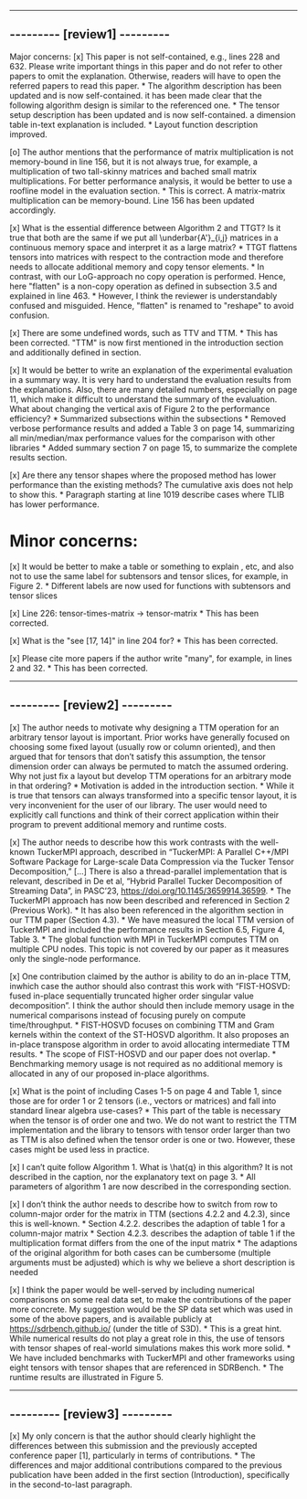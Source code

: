 -----------------------------
--------- [review1] ---------
-----------------------------

Major concerns:
[x] This paper is not self-contained, e.g., lines 228 and 632. Please write important things in this paper and do not refer to other papers to omit the explanation. Otherwise, readers will have to open the referred papers to read this paper.
    * The algorithm description has been updated and is now self-contained. it has been made clear that the following algorithm design is similar to the referenced one. 
    * The tensor setup description has been updated and is now self-contained. a dimension table in-text explanation is included.
    * Layout function description improved.

[o] The author mentions that the performance of matrix multiplication is not memory-bound in line 156, but it is not always true, for example, a multiplication of two tall-skinny matrices and bached small matrix multiplications. For better performance analysis, it would be better to use a roofline model in the evaluation section.
    * This is correct. A matrix-matrix multiplication can be memory-bound. Line 156 has been updated accordingly.

[x] What is the essential difference between Algorithm 2 and TTGT? Is it true that both are the same if we put all \underbar{A'}_{i,j} matrices in a continuous memory space and interpret it as a large matrix?
    * TTGT flattens tensors into matrices with respect to the contraction mode and therefore needs to allocate additional memory and copy tensor elements. 
    * In contrast, with our LoG-approach no copy operation is performed. Hence, here "flatten" is a non-copy operation as defined in subsection 3.5 and explained in line 463. 
    * However, I think the reviewer is understandably confused and misguided. Hence, "flatten" is renamed to "reshape" to avoid confusion. 

[x] There are some undefined words, such as TTV and TTM.
    * This has been corrected. "TTM" is now first mentioned in the introduction section and additionally defined in section.
    
[x] It would be better to write an explanation of the experimental evaluation in a summary way. It is very hard to understand the evaluation results from the explanations. Also, there are many detailed numbers, especially on page 11, which make it difficult to understand the summary of the evaluation. What about changing the vertical axis of Figure 2 to the performance efficiency?
    * Summarized subsections within the subsections
    * Removed verbose performance results and added a Table 3 on page 14, summarizing all min/median/max performance values for the comparison with other libraries
    * Added summary section 7 on page 15, to summarize the complete results section.

[x] Are there any tensor shapes where the proposed method has lower performance than the existing methods? The cumulative axis does not help to show this.
    * Paragraph starting at line 1019 describe cases where TLIB has lower performance.

# Minor concerns:
[x] It would be better to make a table or something to explain , etc, and also not to use the same label for subtensors and tensor slices, for example, in Figure 2.
    * Different labels are now used for functions with subtensors and tensor slices
    
[x] Line 226: tensor-times-matrix -> tensor-matrix
    * This has been corrected.
    
[x] What is the "see [17, 14]" in line 204 for?
    * This has been corrected.
    
[x] Please cite more papers if the author write "many", for example, in lines 2 and 32. 
    * This has been corrected.


-----------------------------
--------- [review2] ---------
-----------------------------

[x] The author needs to motivate why designing a TTM operation for an arbitrary tensor layout is important. Prior works have generally focused on choosing some fixed layout (usually row or column oriented), and then argued that for tensors that don’t satisfy this assumption, the tensor dimension order can always be permuted to match the assumed ordering. Why not just fix a layout but develop TTM operations for an arbitrary mode in that ordering?
    * Motivation is added in the introduction section.
    * While it is true that tensors can always transformed into a specific tensor layout, it is very inconvenient for the user of our library. The user would need to explicitly call functions and think of their correct application within their program to prevent additional memory and runtime costs.

[x] The author needs to describe how this work contrasts with the well-known TuckerMPI approach, described in “TuckerMPI: A Parallel C++/MPI Software Package for Large-scale Data Compression via the Tucker Tensor Decomposition,” [...] There is also a thread-parallel implementation that is relevant, described in De et al, “Hybrid Parallel Tucker Decomposition of Streaming Data”, in PASC’23, https://doi.org/10.1145/3659914.36599.
    * The TuckerMPI approach has now been described and referenced in Section 2 (Previous Work). 
    * It has also been referenced in the algorithm section in our TTM paper (Section 4.3).
    * We have measured the local TTM version of TuckerMPI and included the performance results in Section 6.5, Figure 4, Table 3.
    * The global function with MPI in TuckerMPI computes TTM on multiple CPU nodes. This topic is not covered by our paper as it measures only the single-node performance. 

[x] One contribution claimed by the author is ability to do an in-place TTM, inwhich case the author should also contrast this work with “FIST-HOSVD: fused in-place sequentially truncated higher order singular value decomposition”. I think the author should then include memory usage in the numerical comparisons instead of focusing purely on compute time/throughput.
    * FIST-HOSVD focuses on combining TTM and Gram kernels within the context of the ST-HOSVD algorithm. It also proposes an in-place transpose algorithm in order to avoid allocating intermediate TTM results.
    * The scope of FIST-HOSVD and our paper does not overlap. 
    * Benchmarking memory usage is not required as no additional memory is allocated in any of our proposed in-place algorithms. 

[x] What is the point of including Cases 1-5 on page 4 and Table 1, since those are for order 1 or 2 tensors (i.e., vectors or matrices) and fall into standard linear algebra use-cases?
    * This part of the table is necessary when the tensor is of order one and two. We do not want to restrict the TTM implementation and the library to tensors with tensor order larger than two as TTM is also defined when the tensor order is one or two. However, these cases might be used less in practice.

[x] I can’t quite follow Algorithm 1. What is \hat{q} in this algorithm? It is not described in the caption, nor the explanatory text on page 3.
    * All parameters of algorithm 1 are now described in the corresponding section.

[x] I don’t think the author needs to describe how to switch from row to column-major order for the matrix in TTM (sections 4.2.2 and 4.2.3), since this is well-known.
    * Section 4.2.2. describes the adaption of table 1 for a column-major matrix
    * Section 4.2.3. describes the adaption of table 1 if the multiplication format differs from the one of the input matrix
    * The adaptions of the original algorithm for both cases can be cumbersome (multiple arguments must be adjusted) which is why we believe a short description is needed

[x] I think the paper would be well-served by including numerical comparisons on some real data set, to make the contributions of the paper more concrete. My suggestion would be the SP data set which was used in some of the above papers, and is available publicly at https://sdrbench.github.io/ (under the title of S3D).
    * This is a great hint. While numerical results do not play a great role in this, the use of tensors with tensor shapes of real-world simulations makes this work more solid. 
    * We have included benchmarks with TuckerMPI and other frameworks using eight tensors with tensor shapes that are referenced in SDRBench.
    * The runtime results are illustrated in Figure 5.

-----------------------------
--------- [review3] ---------
-----------------------------

[x] My only concern is that the author should clearly highlight the differences between this submission and the previously accepted conference paper [1], particularly in terms of contributions.
    * The differences and major additional contributions compared to the previous publication have been added in the first section (Introduction), specifically in the second-to-last paragraph.
 

